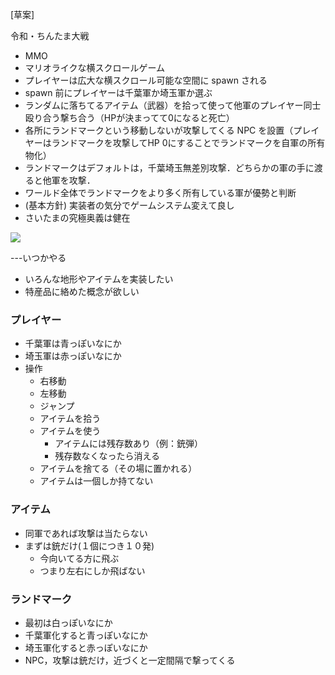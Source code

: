 [草案]

令和・ちんたま大戦

* MMO
* マリオライクな横スクロールゲーム
* プレイヤーは広大な横スクロール可能な空間に spawn される
* spawn 前にプレイヤーは千葉軍か埼玉軍か選ぶ
* ランダムに落ちてるアイテム（武器）を拾って使って他軍のプレイヤー同士殴り合う撃ち合う（HPが決まってて0になると死亡）
* 各所にランドマークという移動しないが攻撃してくる NPC を設置（プレイヤーはランドマークを攻撃してHP 0にすることでランドマークを自軍の所有物化）
* ランドマークはデフォルトは，千葉埼玉無差別攻撃．どちらかの軍の手に渡ると他軍を攻撃．
* ワールド全体でランドマークをより多く所有している軍が優勢と判断
* (基本方針) 実装者の気分でゲームシステム変えて良し
* さいたまの究極奥義は健在

![](http://kaomojich.com/wp-content/uploads/saitama/saitama_01.gif)


---いつかやる
* いろんな地形やアイテムを実装したい
* 特産品に絡めた概念が欲しい

### プレイヤー

* 千葉軍は青っぽいなにか
* 埼玉軍は赤っぽいなにか
* 操作
    * 右移動
    * 左移動
    * ジャンプ
    * アイテムを拾う
    * アイテムを使う
        * アイテムには残存数あり（例：銃弾）
        * 残存数なくなったら消える
    * アイテムを捨てる（その場に置かれる）
    * アイテムは一個しか持てない

### アイテム

* 同軍であれば攻撃は当たらない
* まずは銃だけ(１個につき１０発)
    * 今向いてる方に飛ぶ
    * つまり左右にしか飛ばない

### ランドマーク

* 最初は白っぽいなにか
* 千葉軍化すると青っぽいなにか
* 埼玉軍化すると赤っぽいなにか
* NPC，攻撃は銃だけ，近づくと一定間隔で撃ってくる
